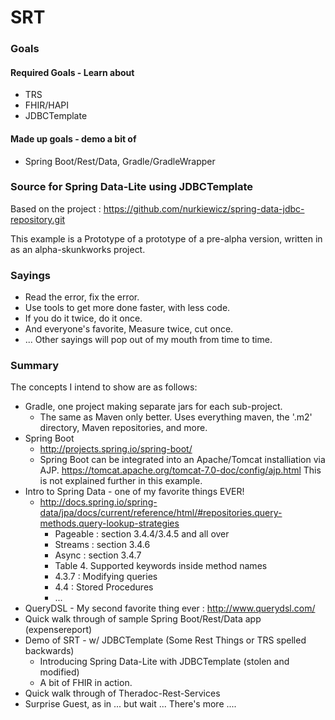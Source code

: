 

# SRT

### Goals
#### Required Goals - Learn about
 * TRS
 * FHIR/HAPI
 * JDBCTemplate
#### Made up goals - demo a bit of
 * Spring Boot/Rest/Data, Gradle/GradleWrapper

### Source for Spring Data-Lite using JDBCTemplate
Based on the project :  https://github.com/nurkiewicz/spring-data-jdbc-repository.git

This example is a Prototype of a prototype of a pre-alpha version, written
in as an alpha-skunkworks project.

### Sayings

 * Read the error, fix the error.
 * Use tools to get more done faster, with less code.
 * If you do it twice, do it once.
 * And everyone's favorite, Measure twice, cut once.
 * ... Other sayings will pop out of my mouth from time to time.

### Summary

The concepts I intend to show are as follows:
 * Gradle, one project making separate jars for each sub-project.
   * The same as Maven only better.  Uses everything maven, the '.m2'
        directory, Maven repositories, and more.
 * Spring Boot
   * http://projects.spring.io/spring-boot/
   * Spring Boot can be integrated into an Apache/Tomcat installiation
        via AJP.  https://tomcat.apache.org/tomcat-7.0-doc/config/ajp.html
        This is not explained further in this example.
 * Intro to Spring Data - one of my favorite things EVER!
   * http://docs.spring.io/spring-data/jpa/docs/current/reference/html/#repositories.query-methods.query-lookup-strategies
     * Pageable : section 3.4.4/3.4.5 and all over
     * Streams : section 3.4.6
     * Async : section 3.4.7
     * Table 4. Supported keywords inside method names
     * 4.3.7 : Modifying queries
     * 4.4 : Stored Procedures
     * ...
 * QueryDSL - My second favorite thing ever : http://www.querydsl.com/
 * Quick walk through of sample Spring Boot/Rest/Data app (expensereport)
 * Demo of SRT - w/ JDBCTemplate (Some Rest Things or TRS spelled backwards)
   * Introducing Spring Data-Lite with JDBCTemplate (stolen and modified)
   * A bit of FHIR in action.
 * Quick walk through of Theradoc-Rest-Services
 * Surprise Guest, as in ... but wait ... There's more ....
